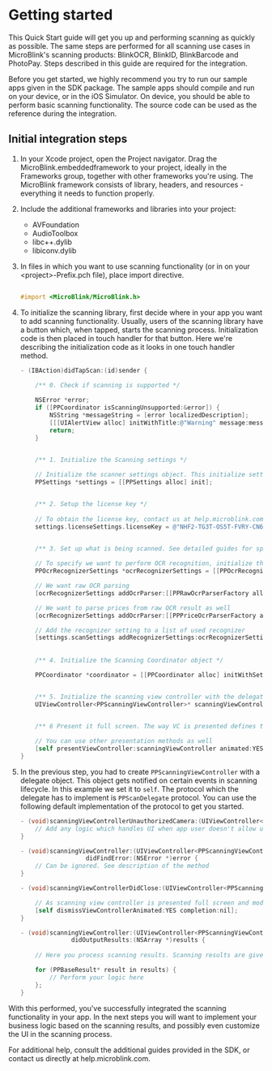 # Getting started

This Quick Start guide will get you up and performing scanning as quickly as possible. The same steps are performed for all scanning use cases in MicroBlink's scanning products: BlinkOCR, BlinkID, BlinkBarcode and PhotoPay. Steps described in this guide are required for the integration.

Before you get started, we highly recommend you try to run our sample apps given in the SDK package. The sample apps should compile and run on your device, or in the iOS Simulator. On device, you should be able to perform basic scanning functionality. The source code can be used as the reference during the integration.

## Initial integration steps

1. In your Xcode project, open the Project navigator. Drag the MicroBlink.embeddedframework to your project, ideally in the Frameworks group, together with other frameworks you're using. The MicroBlink framework consists of library, headers, and resources - everything it needs to function properly.

2. Include the additional frameworks and libraries into your project:
	- AVFoundation
	- AudioToolbox
	- libc++.dylib
	- libiconv.dylib
	
3. In files in which you want to use scanning functionality (or in on your \<project\>-Prefix.pch file), place import directive.

	```objective-c
	
	#import <MicroBlink/MicroBlink.h>
	```
	
4. To initialize the scanning library, first decide where in your app you want to add scanning functionality. Usually, users of the scanning library have a button which, when tapped, starts the scanning process. Initialization code is then placed in touch handler for that button. Here we're describing the initialization code as it looks in one touch handler method.

	```objective-c
	- (IBAction)didTapScan:(id)sender {

    	/** 0. Check if scanning is supported */
    	
    	NSError *error;
    	if ([PPCoordinator isScanningUnsupported:&error]) {
        	NSString *messageString = [error localizedDescription];
        	[[[UIAlertView alloc] initWithTitle:@"Warning" message:messageString delegate:nil cancelButtonTitle:@"OK" otherButtonTitles:nil, nil] show];
       		return;
    	}


		/** 1. Initialize the Scanning settings */
		
    	// Initialize the scanner settings object. This initialize settings with all default values.
    	PPSettings *settings = [[PPSettings alloc] init];


    	/** 2. Setup the license key */
    	
    	// To obtain the license key, contact us at help.microblink.com with the bundle-id of your app
    	settings.licenseSettings.licenseKey = @"NHF2-TG3T-OS5T-FVRY-CN6R-OTIA-FMRP-TOZL";


		/** 3. Set up what is being scanned. See detailed guides for specific use cases. Here's an example for initializing raw OCR scanning. */
		
   		// To specify we want to perform OCR recognition, initialize the OCR recognizer settings
   		PPOcrRecognizerSettings *ocrRecognizerSettings = [[PPOcrRecognizerSettings alloc] init];

   		// We want raw OCR parsing
    	[ocrRecognizerSettings addOcrParser:[[PPRawOcrParserFactory alloc] init] name:self.rawOcrParserId];

    	// We want to parse prices from raw OCR result as well
   		[ocrRecognizerSettings addOcrParser:[[PPPriceOcrParserFactory alloc] init] name:self.priceParserId];

    	// Add the recognizer setting to a list of used recognizer
    	[settings.scanSettings addRecognizerSettings:ocrRecognizerSettings];
    	
    	
    	/** 4. Initialize the Scanning Coordinator object */

    	PPCoordinator *coordinator = [[PPCoordinator alloc] initWithSettings:settings];


   		/** 5. Initialize the scanning view controller with the delegate object */
    	UIViewController<PPScanningViewController>* scanningViewController = [coordinator cameraViewControllerWithDelegate:self];


    	/** 6 Present it full screen. The way VC is presented defines the way it's being dismissed in scanningViewControllerDidClose: */
    	
    	// You can use other presentation methods as well
   		[self presentViewController:scanningViewController animated:YES completion:nil];
	}
	```
	
5. In the previous step, you had to create `PPScanningViewController` with a delegate object. This object gets notified on certain events in scanning lifecycle. In this example we set it to `self`. The protocol which the delegate has to implement is `PPScanDelegate` protocol. You can use the following default implementation of the protocol to get you started.
	
	```objective-c	
	- (void)scanningViewControllerUnauthorizedCamera:(UIViewController<PPScanningViewController> *)scanningViewController {
		// Add any logic which handles UI when app user doesn't allow usage of the phone's camera
	}

	- (void)scanningViewController:(UIViewController<PPScanningViewController> *)scanningViewController
                  	  didFindError:(NSError *)error {
    	// Can be ignored. See description of the method
	}

	- (void)scanningViewControllerDidClose:(UIViewController<PPScanningViewController> *)scanningViewController {

    	// As scanning view controller is presented full screen and modally, dismiss it
    	[self dismissViewControllerAnimated:YES completion:nil];
	}

	- (void)scanningViewController:(UIViewController<PPScanningViewController> *)scanningViewController
              	  didOutputResults:(NSArray *)results {
        
        // Here you process scanning results. Scanning results are given in the array of PPBaseResult objects.

    	for (PPBaseResult* result in results) {
    		// Perform your logic here
    	};
	}
	```
	
With this performed, you've successfully integrated the scanning functionality in your app. In the next steps you will want to implement your business logic based on the scanning results, and possibly even customize the UI in the scanning process.

For additional help, consult the additional guides provided in the SDK, or contact us directly at help.microblink.com.